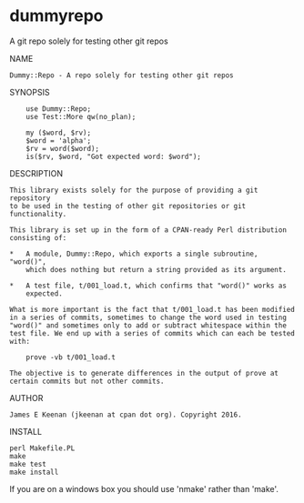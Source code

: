 # dummyrepo
A git repo solely for testing other git repos

NAME

    Dummy::Repo - A repo solely for testing other git repos

SYNOPSIS

        use Dummy::Repo;
        use Test::More qw(no_plan);

        my ($word, $rv);
        $word = 'alpha';
        $rv = word($word);
        is($rv, $word, "Got expected word: $word");

DESCRIPTION

    This library exists solely for the purpose of providing a git repository
    to be used in the testing of other git repositories or git
    functionality.

    This library is set up in the form of a CPAN-ready Perl distribution
    consisting of:

    *   A module, Dummy::Repo, which exports a single subroutine, "word()",
        which does nothing but return a string provided as its argument.

    *   A test file, t/001_load.t, which confirms that "word()" works as
        expected.

    What is more important is the fact that t/001_load.t has been modified
    in a series of commits, sometimes to change the word used in testing
    "word()" and sometimes only to add or subtract whitespace within the
    test file. We end up with a series of commits which can each be tested
    with:

        prove -vb t/001_load.t

    The objective is to generate differences in the output of prove at
    certain commits but not other commits.

AUTHOR

    James E Keenan (jkeenan at cpan dot org). Copyright 2016.

INSTALL

    perl Makefile.PL
    make
    make test
    make install

If you are on a windows box you should use 'nmake' rather than 'make'.
